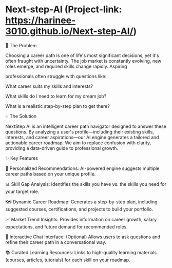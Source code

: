 # Next-step-AI (Project-link: https://harinee-3010.github.io/Next-step-AI/)

🎯 The Problem

Choosing a career path is one of life's most significant decisions, yet it's often fraught with uncertainty. The job market is constantly evolving, new roles emerge, and required skills change rapidly. Aspiring 

professionals often struggle with questions like:

What career suits my skills and interests?

What skills do I need to learn for my dream job?

What is a realistic step-by-step plan to get there?


💡 The Solution

NextStep AI is an intelligent career path navigator designed to answer these questions. By analyzing a user's profile—including their existing skills, interests, and career aspirations—our AI engine generates a tailored and actionable career roadmap. We aim to replace confusion with clarity, providing a data-driven guide to professional growth.


✨ Key Features

🧠 Personalized Recommendations: AI-powered engine suggests multiple career paths based on your unique profile.

📊 Skill Gap Analysis: Identifies the skills you have vs. the skills you need for your target role.

🗺️ Dynamic Career Roadmap: Generates a step-by-step plan, including suggested courses, certifications, and projects to build your portfolio.

📈 Market Trend Insights: Provides information on career growth, salary expectations, and future demand for recommended roles.

🤖 Interactive Chat Interface: (Optional) Allows users to ask questions and refine their career path in a conversational way.

📚 Curated Learning Resources: Links to high-quality learning materials (courses, articles, tutorials) for each skill on your roadmap.



